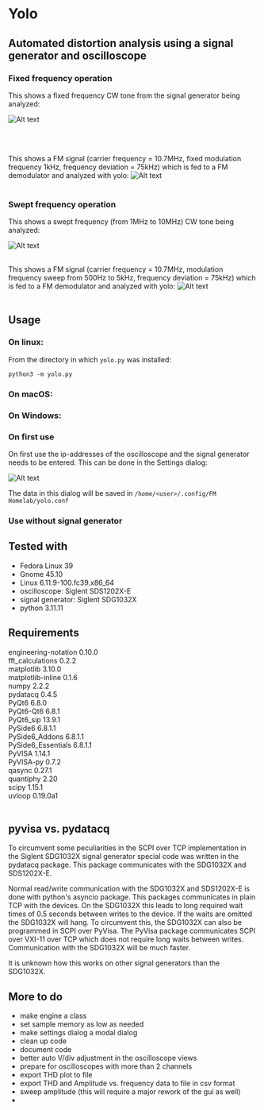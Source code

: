 # Yolo
## Automated distortion analysis using a signal generator and oscilloscope


### Fixed frequency operation
This shows a fixed frequency CW tone from the signal generator being analyzed:

![Alt text](resources/ui_fixed.png)


<br>
<br>


This shows a FM signal (carrier frequency = 10.7MHz, fixed modulation frequency 1kHz, frequency deviation = 75kHz) which is fed to a FM demodulator and analyzed with yolo:
![Alt text](resources/ui_fixed_FM.png)
<br>
<br>


### Swept frequency operation
This shows a swept frequency (from 1MHz to 10MHz) CW tone being analyzed:

![Alt text](resources/ui_sweep.png)
<br>
<br>



This shows a FM signal (carrier frequency = 10.7MHz, modulation frequency sweep from 500Hz to 5kHz, frequency deviation = 75kHz) which is fed to a FM demodulator and analyzed with yolo:
![Alt text](resources/ui_swept_FM.png)
<br>
<br>

## Usage

### On linux:

From the directory in which `yolo.py` was installed:
```
python3 -m yolo.py
```

### On macOS:

### On Windows:

### On first use

On first use the ip-addresses of the oscilloscope and the signal generator needs to be entered. This can be done in the Settings dialog:

![Alt text](resources/settings.png)

The data in this dialog will be saved in `/home/<user>/.config/FM Homelab/yolo.conf`


### Use without signal generator


## Tested with

- Fedora Linux 39
- Gnome 45.10
- Linux 6.11.9-100.fc39.x86_64
- oscilloscope: Siglent SDS1202X-E
- signal generator: Siglent SDG1032X
- python 3.11.11


## Requirements
engineering-notation 0.10.0
<br>
fft_calculations     0.2.2
<br>
matplotlib           3.10.0
<br>
matplotlib-inline    0.1.6
<br>
numpy                2.2.2
<br>
pydatacq             0.4.5
<br>
PyQt6                6.8.0
<br>
PyQt6-Qt6            6.8.1
<br>
PyQt6_sip            13.9.1
<br>
PySide6              6.8.1.1
<br>
PySide6_Addons       6.8.1.1
<br>
PySide6_Essentials   6.8.1.1
<br>
PyVISA               1.14.1
<br>
PyVISA-py            0.7.2
<br>
qasync               0.27.1
<br>
quantiphy            2.20
<br>
scipy                1.15.1
<br>
uvloop               0.19.0a1
<br>
<br>

## pyvisa vs. pydatacq

To circumvent some peculiarities in the SCPI over TCP implementation in the Siglent SDG1032X signal generator special code was written in the pydatacq package. This package communicates with the SDG1032X and SDS1202X-E.

Normal read/write communication with the SDG1032X and SDS1202X-E is done with python's asyncio package. This packages communicates in plain TCP with the devices. On the SDG1032X this leads to long required wait times of 0.5 seconds between writes to the device. If the waits are omitted the SDG1032X will hang. To circumvent this, the SDG1032X can also be programmed in SCPI over PyVisa. The PyVisa package communicates SCPI over VXI-11 over TCP which does not require long waits between writes. Communication with the SDG1032X will be much faster.

It is unknown how this works on other signal generators than the SDG1032X.



## More to do

- make engine a class
- set sample memory as low as needed
- make settings dialog a modal dialog
- clean up code
- document code
- better auto V/div adjustment in the oscilloscope views
- prepare for oscilloscopes with more than 2 channels
- export THD plot to file
- export THD and Amplitude vs. frequency data to file in csv format
- sweep amplitude (this will require a major rework of the gui as well)
- 


